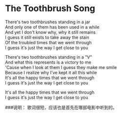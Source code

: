 The Toothbrush Song
=====================
There's two toothbrushes standing in a jar  
And only one of them has been used in a while  
And yet I don't know why, why it still remains  
I guess it still exists to take away the stain  
Of the troubled times that we went through  
I guess it's just the way I get close to you

There's two toothbrushes standing in a "V"  
And what this represents is a victory to me  
'Cause when I look at them I guess they make me smile  
Because I realize why I've kept it all this while  
It's all the happy times that we went through  
I guess it's just the way I get close to you

It's all the happy times that we went through  
I guess it's just the way I get close to you

###说明：
歌词很短，应该也是首先在哪部电影中听到的。